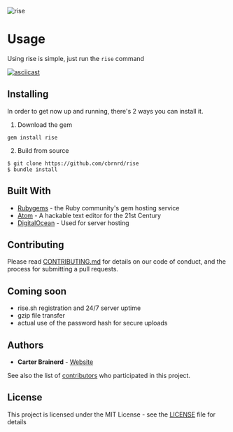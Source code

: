 ![rise](https://github.com/cbrnrd/rise/raw/master/img/rise_logo.png)

# Usage

Using rise is simple, just run the `rise` command

[![asciicast](https://asciinema.org/a/KfCcwzkm5b5gKOkfJ9vfBcPQz.png)](https://asciinema.org/a/KfCcwzkm5b5gKOkfJ9vfBcPQz)

## Installing

In order to get now up and running, there's 2 ways you can install it.

1. Download the gem

  ```
  gem install rise
  ```

2. Build from source

  ```
  $ git clone https://github.com/cbrnrd/rise
  $ bundle install
  ```

## Built With

- [Rubygems](https://rubygems.org) - the Ruby community's gem hosting service
- [Atom](https://atom.io/) - A hackable text editor for the 21st Century
- [DigitalOcean](https://digitalocean.com) - Used for server hosting

## Contributing

Please read [CONTRIBUTING.md](https://github.com/cbrnrd/rise/blob/master/CONTRIBUTING.md) for details on our code of conduct, and the process for submitting a pull requests.


## Coming soon
  - rise.sh registration and 24/7 server uptime
  - gzip file transfer
  - actual use of the password hash for secure uploads

## Authors

- **Carter Brainerd** - [Website](https://carterbrainerd.me)

See also the list of [contributors](https://github.com/cbrnrd/rise/contributors) who participated in this project.

## License

This project is licensed under the MIT License - see the [LICENSE](https://github.com/cbrnrd/rise/blob/master/LICENSE) file for details
